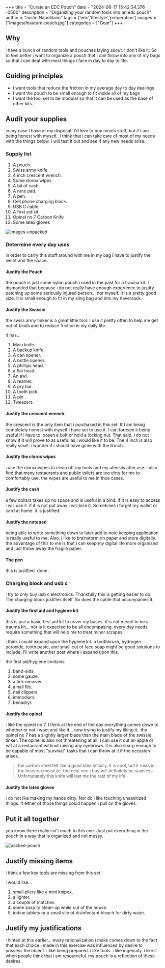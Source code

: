 +++
title =  "Curate an EDC Pouch"
date = "2024-06-17 15:42:34.376 -0500" 
description = "Organizing your random tools into an edc pouch"
author = "Justin Napolitano"
tags = ['edc','lifestyle','preperation']
images = ["images/feauture-pouch.jpg"]
categories = ["Gear"]
+++


## Why

i have a bunch of random tools and pouches laying about. I don't like it. So to feel better i want to organize a pouch that i can throw into any of my bags so that i can deal with most things i face in day to day to life.

## Guiding principles

* I want tools that reduce the friction in my average day to day dealings
* I want the pouch to be small enough to fit inside all of my bags
* I want the tool set to be modular so that it can be used as the base of other kits. 

## Audit your supplies

in my case I have at my disposal. I'd love to buy mores stuff, but if I am being honest with myself.. i think that i can take care of most of my needs with the things below. I will test it out and see if any new needs arise.

### Supply list

1. A pouch.
2. Swiss army knife.
3. 4 inch crescent wrench.
4. Some clorox wipes.
5. A bit of cash.
6. A note pad.
7. A pen.
8. Cell phone charging block.
9. USB C cable.
10. A first aid kit
11. Opinel no 7 Carbon Knife
12. Some latex gloves



![images-unpacked](./images/top-packed-vertical.jpg)

### Determine every day uses

in order to carry this stuff around with me in my bag I have to justify the weiht and the space.  

#### Justify the Pouch

the pouch is just some nylon pouch i used in the past for a trauma kit. I dismantled that because i do not really have enough experience to justify patching up some seriously injured person... nor myself.  It is a pretty good size. It is small enough to fit in my sling bag and into my haversack.

#### Justify the Swissie

the swiss army tinker is a great little tool. I use it pretty often to help me get out of binds and to reduce friction in my daily life.  

It has...

1. Main knife.
2. A backup knife.
3. A can opener.
4. A bottle opener.
5. A phillips head.
6. a flat head.
7. An awl.
8. A reamer. 
9. A pry bar.
10. A tooth pick.
11. A pin.
12. Tweezers.

#### Justify the crescent wrench

the crescent is the only item that i purchased in this set. If I am being completely honest with myself i have yet to use it. I can foresee it being useful if i have to loosen a bolt or hold a locking nut.  That said, i do not know if it will prove to as useful as i would like it to be. The 4 inch is also really small. i wonder if i should have gone with the 6 inch. 

#### Justify the clorox wipes

i use the clorox wipes to clean off my tools and my utensils after use. i also find that many restaurants and public toilets are too dirty for me to comfortably use. the wipes are useful to me in thoe cases. 


#### Justify the cash

a few dollars takes up no space and is useful in a bind. If it is easy to access i will use it. if it is not put away i will lose it.  Sometimes i forget my wallet or card at home. it is justified. 


#### Justify the notepad

being able to write something down to later add to note keeping application is really useful to me. Also, i like to brainstorm on paper and store digitally.  the advantage of this to me is that i can keep my digital life more organized and just throw away the fragile paper.  

#### The pen

this is justified. done. 

### Charging block and usb c

i try to only buy usb c electronics. Thankfully this is getting easier to do.  The charging block justifies itself. So does the cable that accompanies it. 

#### Justify the first aid and hygiene kit

this is just a basic first aid kit to cover my bases. it is not meant to be a trauma kit... nor is it expected to be all encompasing.  every day needs require something that will help me to treat minor scrapes.

i think i could expand upon the hygiene kit. a toothbrush, hydrogen peroxide, tooth paste, and small cut of face soap might be good solutions to include. i'll write another post where i expand upon this.  

the first aid/hygiene contains

1. band-aids.
2. some gauze.
3. a tick remover.
4. a nail file.
5. nail clippers
6. immodium.
7. benadryl.

#### Justify the opinel

i like the opinel no 7. I think at the end of the day everything comes down to whether or not i want and like it... now trying to justify my liking it.. the opinel no 7 has a slightly larger blade than the main blade of the swissie tinker.  The opinel is also not threatening at all. I can use it cut an apple or eat at a restaurant without raising any eyebrows. it is also sharp enough to be capable of most "survival" tasks that i can throw at it if the occasion arises. 


> the carbon steel felt like a good idea initially. it is cool, but it rusts in the houston moisture. the next one i buy will definitely be stainless. Unfortunately this knife will last me the rest of my life.

#### Justify the latex gloves

I do not like making my hands dirty.  Nor do i like touching unsanitized things.  if either of those things could happen i pull on the gloves. 

## Put it all together

you know there really isn't much to this one. Just put everything in the pouch in a way that is organized and not messy. 

![packed-pouch](./images/top-packed-side.jpg)


## Justify missing items

i think a few key tools are missing from this set.  

i would like...

1. small pliers like a mini knipex.
2. a lighter.
3. a couple of matches.
4. some soap to clean-up while out of the house.
5. iodine tablets or a small vile of disinfectant bleach for dirty water.

## Justify my justifications

i hinted at this earlier... every rationalization i make comes down to the fact that each choice i made in this exercise was influenced by desire to possess the object.  i like being prepared. i like tools. i like ingenuity. i like it when people think that i am resourceful. my pouch is a reflection of these desires.
